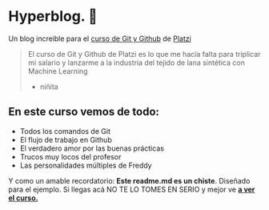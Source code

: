 # Hyperblog. 💚
Un blog increible para el [curso de Git y Github](https://platzi.com/cursos/git-github/ "curso de Git y Github") de [Platzi](https://platzi.com/cursos/git-github/ "Platzi")
> El curso de Git y Github de Platzi es lo que me hacía falta para triplicar mi salario y lanzarme a la industria del tejido de lana sintética con Machine Learning
> - niñita

## En este curso vemos de todo:
* Todos los comandos de Git
* El flujo de trabajo en Github
* El verdadero amor por las buenas prácticas
* Trucos muy locos del profesor 
* Las personalidades múltiples de Freddy

Y como un amable recordatorio:  **Este readme.md es un chiste**. Diseñado para el ejemplo. Si llegas acá NO TE LO TOMES EN SERIO  y mejor ve [**a ver el curso.**](https://platzi.com/cursos/git-github/https://platzi.com/cursos/git-github/ "a ver el curso.")